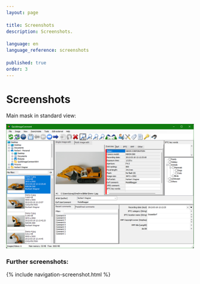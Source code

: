 ```yaml
---
layout: page

title: Screenshots
description: Screenshots.

language: en
language_reference: screenshots

published: true
order: 3
---
```


# Screenshots

Main mask in standard view:

<img src="https://raw.githubusercontent.com/QuickImageComment/QuickImageComment/main/UserManual/images/English-prg/FormQuickImageComment-00.png">

### Further screenshots:

{% include navigation-screenshot.html %}
